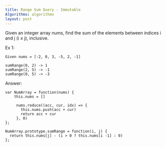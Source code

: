 ```yaml
---
title: Range Sum Query - Immutable
Algorithms: algorithms
layout: post
---
```


Given an integer array nums, find the sum of the elements between indices i and j (i ≤ j), inclusive.

Ex 1: 
```
Given nums = [-2, 0, 3, -5, 2, -1]

sumRange(0, 2) -> 1
sumRange(2, 5) -> -1
sumRange(0, 5) -> -3
```

Answer:
```
var NumArray = function(nums) {
    this.nums = []

     nums.reduce((acc, cur, idx) => {
       this.nums.push(acc + cur)
       return acc + cur
     }, 0)
};

NumArray.prototype.sumRange = function(i, j) {
  return this.nums[j] - (i > 0 ? this.nums[i -1] : 0)
};
```
